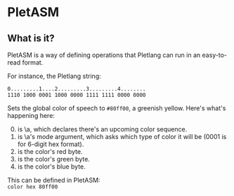 # PletASM

## What is it?
PletASM is a way of defining operations that Pletlang can run in an easy-to-read format.  

For instance, the Pletlang string:

`0.........1....2.........3.........4........`  
`1110 1000 0001 1000 0000 1111 1111 0000 0000`

Sets the global color of speech to `#80ff00`, a greenish yellow. Here's what's happening here:

0. is \a, which declares there's an upcoming color sequence.
1. is \a's mode argument, which asks which type of color it will be (0001 is for 6-digit hex format).
2. is the color's red byte.
3. is the color's green byte.
4. is the color's blue byte.

This can be defined in PletASM:  
`color hex 80ff00`

